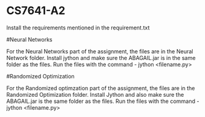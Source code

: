 # CS7641-A2

Install the requirements mentioned in the requirement.txt

#Neural Networks

For the Neural Networks part of the assignment, the files are in the Neural Network folder. Install jython and make sure the ABAGAIL.jar is in the same folder as the files. Run the files with the command - jython <filename.py>

#Randomized Optimization

For the Randomized optimzation part of the assignment, the files are in the Randomized Optimization folder. Install Jython and also make sure the ABAGAIL.jar is the same folder as the files. Run the files with the command - jython <filename.py>
